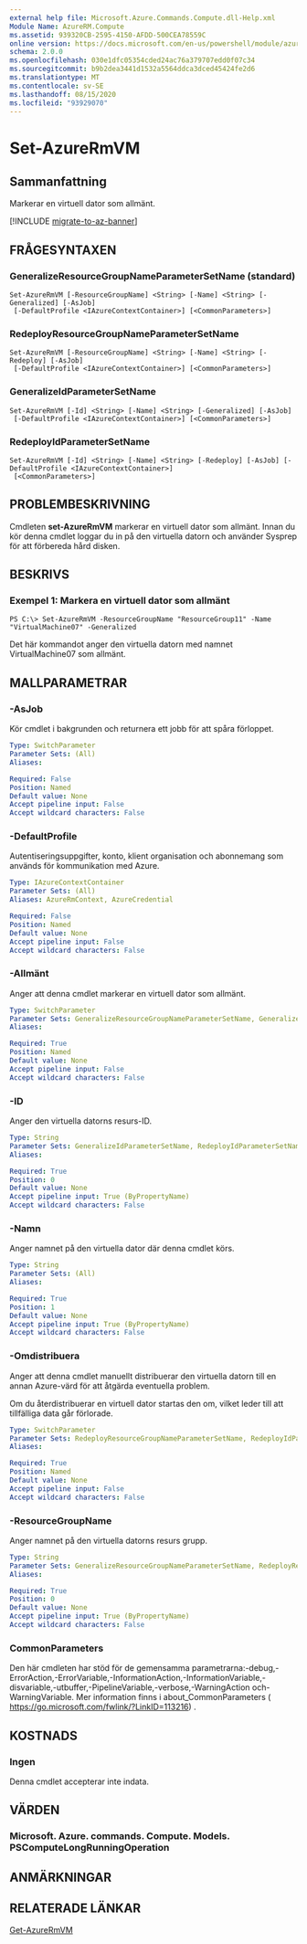 ```yaml
---
external help file: Microsoft.Azure.Commands.Compute.dll-Help.xml
Module Name: AzureRM.Compute
ms.assetid: 939320CB-2595-4150-AFDD-500CEA78559C
online version: https://docs.microsoft.com/en-us/powershell/module/azurerm.compute/set-azurermvm
schema: 2.0.0
ms.openlocfilehash: 030e1dfc05354cded24ac76a379707edd0f07c34
ms.sourcegitcommit: b9b2dea3441d1532a5564ddca3dced45424fe2d6
ms.translationtype: MT
ms.contentlocale: sv-SE
ms.lasthandoff: 08/15/2020
ms.locfileid: "93929070"
---
```

# Set-AzureRmVM

## Sammanfattning
Markerar en virtuell dator som allmänt.

[!INCLUDE [migrate-to-az-banner](../../includes/migrate-to-az-banner.md)]

## FRÅGESYNTAXEN

### GeneralizeResourceGroupNameParameterSetName (standard)
```
Set-AzureRmVM [-ResourceGroupName] <String> [-Name] <String> [-Generalized] [-AsJob]
 [-DefaultProfile <IAzureContextContainer>] [<CommonParameters>]
```

### RedeployResourceGroupNameParameterSetName
```
Set-AzureRmVM [-ResourceGroupName] <String> [-Name] <String> [-Redeploy] [-AsJob]
 [-DefaultProfile <IAzureContextContainer>] [<CommonParameters>]
```

### GeneralizeIdParameterSetName
```
Set-AzureRmVM [-Id] <String> [-Name] <String> [-Generalized] [-AsJob]
 [-DefaultProfile <IAzureContextContainer>] [<CommonParameters>]
```

### RedeployIdParameterSetName
```
Set-AzureRmVM [-Id] <String> [-Name] <String> [-Redeploy] [-AsJob] [-DefaultProfile <IAzureContextContainer>]
 [<CommonParameters>]
```

## PROBLEMBESKRIVNING
Cmdleten **set-AzureRmVM** markerar en virtuell dator som allmänt.
Innan du kör denna cmdlet loggar du in på den virtuella datorn och använder Sysprep för att förbereda hård disken.

## BESKRIVS

### Exempel 1: Markera en virtuell dator som allmänt
```
PS C:\> Set-AzureRmVM -ResourceGroupName "ResourceGroup11" -Name "VirtualMachine07" -Generalized
```

Det här kommandot anger den virtuella datorn med namnet VirtualMachine07 som allmänt.

## MALLPARAMETRAR

### -AsJob
Kör cmdlet i bakgrunden och returnera ett jobb för att spåra förloppet.

```yaml
Type: SwitchParameter
Parameter Sets: (All)
Aliases: 

Required: False
Position: Named
Default value: None
Accept pipeline input: False
Accept wildcard characters: False
```

### -DefaultProfile
Autentiseringsuppgifter, konto, klient organisation och abonnemang som används för kommunikation med Azure.

```yaml
Type: IAzureContextContainer
Parameter Sets: (All)
Aliases: AzureRmContext, AzureCredential

Required: False
Position: Named
Default value: None
Accept pipeline input: False
Accept wildcard characters: False
```

### -Allmänt
Anger att denna cmdlet markerar en virtuell dator som allmänt.

```yaml
Type: SwitchParameter
Parameter Sets: GeneralizeResourceGroupNameParameterSetName, GeneralizeIdParameterSetName
Aliases: 

Required: True
Position: Named
Default value: None
Accept pipeline input: False
Accept wildcard characters: False
```

### -ID
Anger den virtuella datorns resurs-ID.

```yaml
Type: String
Parameter Sets: GeneralizeIdParameterSetName, RedeployIdParameterSetName
Aliases: 

Required: True
Position: 0
Default value: None
Accept pipeline input: True (ByPropertyName)
Accept wildcard characters: False
```

### -Namn
Anger namnet på den virtuella dator där denna cmdlet körs.

```yaml
Type: String
Parameter Sets: (All)
Aliases: 

Required: True
Position: 1
Default value: None
Accept pipeline input: True (ByPropertyName)
Accept wildcard characters: False
```

### -Omdistribuera
Anger att denna cmdlet manuellt distribuerar den virtuella datorn till en annan Azure-värd för att åtgärda eventuella problem.

Om du återdistribuerar en virtuell dator startas den om, vilket leder till att tillfälliga data går förlorade.

```yaml
Type: SwitchParameter
Parameter Sets: RedeployResourceGroupNameParameterSetName, RedeployIdParameterSetName
Aliases: 

Required: True
Position: Named
Default value: None
Accept pipeline input: False
Accept wildcard characters: False
```

### -ResourceGroupName
Anger namnet på den virtuella datorns resurs grupp.

```yaml
Type: String
Parameter Sets: GeneralizeResourceGroupNameParameterSetName, RedeployResourceGroupNameParameterSetName
Aliases: 

Required: True
Position: 0
Default value: None
Accept pipeline input: True (ByPropertyName)
Accept wildcard characters: False
```

### CommonParameters
Den här cmdleten har stöd för de gemensamma parametrarna:-debug,-ErrorAction,-ErrorVariable,-InformationAction,-InformationVariable,-disvariable,-utbuffer,-PipelineVariable,-verbose,-WarningAction och-WarningVariable. Mer information finns i about_CommonParameters ( https://go.microsoft.com/fwlink/?LinkID=113216) .

## KOSTNADS

### Ingen
Denna cmdlet accepterar inte indata.

## VÄRDEN

### Microsoft. Azure. commands. Compute. Models. PSComputeLongRunningOperation

## ANMÄRKNINGAR

## RELATERADE LÄNKAR

[Get-AzureRmVM](./Get-AzureRmVM.md)


